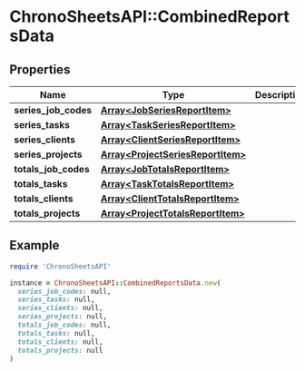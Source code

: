 # ChronoSheetsAPI::CombinedReportsData

## Properties

| Name | Type | Description | Notes |
| ---- | ---- | ----------- | ----- |
| **series_job_codes** | [**Array&lt;JobSeriesReportItem&gt;**](JobSeriesReportItem.md) |  | [optional] |
| **series_tasks** | [**Array&lt;TaskSeriesReportItem&gt;**](TaskSeriesReportItem.md) |  | [optional] |
| **series_clients** | [**Array&lt;ClientSeriesReportItem&gt;**](ClientSeriesReportItem.md) |  | [optional] |
| **series_projects** | [**Array&lt;ProjectSeriesReportItem&gt;**](ProjectSeriesReportItem.md) |  | [optional] |
| **totals_job_codes** | [**Array&lt;JobTotalsReportItem&gt;**](JobTotalsReportItem.md) |  | [optional] |
| **totals_tasks** | [**Array&lt;TaskTotalsReportItem&gt;**](TaskTotalsReportItem.md) |  | [optional] |
| **totals_clients** | [**Array&lt;ClientTotalsReportItem&gt;**](ClientTotalsReportItem.md) |  | [optional] |
| **totals_projects** | [**Array&lt;ProjectTotalsReportItem&gt;**](ProjectTotalsReportItem.md) |  | [optional] |

## Example

```ruby
require 'ChronoSheetsAPI'

instance = ChronoSheetsAPI::CombinedReportsData.new(
  series_job_codes: null,
  series_tasks: null,
  series_clients: null,
  series_projects: null,
  totals_job_codes: null,
  totals_tasks: null,
  totals_clients: null,
  totals_projects: null
)
```

